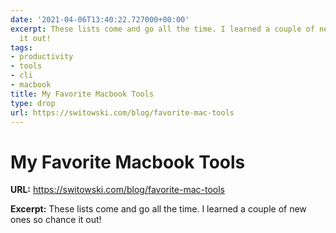 ```yaml
---
date: '2021-04-06T13:40:22.727000+00:00'
excerpt: These lists come and go all the time. I learned a couple of new ones so chance
  it out!
tags:
- productivity
- tools
- cli
- macbook
title: My Favorite Macbook Tools
type: drop
url: https://switowski.com/blog/favorite-mac-tools
---
```


# My Favorite Macbook Tools

**URL:** https://switowski.com/blog/favorite-mac-tools

**Excerpt:** These lists come and go all the time. I learned a couple of new ones so chance it out!
